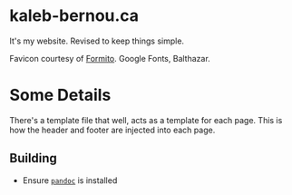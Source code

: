# kaleb-bernou.ca
It's my website. Revised to keep things simple.

Favicon courtesy of [Formito](https://formito.com/tools/favicon). Google Fonts, 
Balthazar.

# Some Details
There's a template file that well, acts as a template for each page. This is how
the header and footer are injected into each page.
## Building
* Ensure [`pandoc`](https://pandoc.org/) is installed
